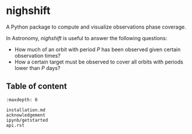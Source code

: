 # nighshift

A Python package to compute and visualize observations phase coverage.

In Astronomy, *nighshift* is useful to answer the following questions:
- How much of an orbit with period $P$ has been observed given certain observation times?
- How a certain target must be observed to cover all orbits with periods lower than $P$ days? 

## Table of content
```{toctree}
:maxdepth: 0
   
installation.md
acknowledgement
ipynb/getstarted
api.rst
```